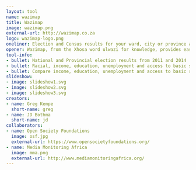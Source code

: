 ```yaml
---
layout: tool
name: wazimap
title: Wazimap
image: wazimap.png
external-url: http://wazimap.co.za
logo: wazimap-logo.png
oneliner: Election and Census results for your ward, city or province across South Africa
opener: Wazimap, from the Xhosa word ulwazi for knowledge, provides easy access to South African census and elenctions data.
tool-info:
- bullet: National and Provincial election results from 2011 and 2014
- bullet: Racial, income, education, unemployment and access to basic services down to ward level
- bullet: Compare income, education, unemployment and access to basic services between different wards, cities, and provinces
slideshow:
- image: slideshow1.svg
- image: slideshow2.svg
- image: slideshow3.svg
creators:
- name: Greg Kempe
  short-name: greg
- name: JD Bothma
  short-name: jd
collaborators:
- name: Open Society Foundations
  image: osf.jpg
  external-url: https://www.opensocietyfoundations.org/
- name: Media Monitoring Africa
  image: mma.png
  external-url: http://www.mediamonitoringafrica.org/
---
```


